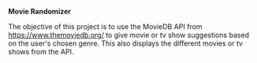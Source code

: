 **Movie Randomizer**

The objective of this project is to use the MovieDB API from https://www.themoviedb.org/ to give movie or tv show suggestions based on the user's chosen genre. This also displays the different movies or tv shows from the API.

